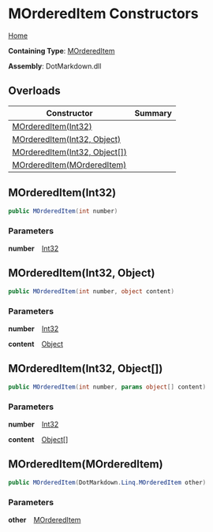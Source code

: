 # MOrderedItem Constructors

[Home](../../../../README.md)

**Containing Type**: [MOrderedItem](../README.md)

**Assembly**: DotMarkdown\.dll

## Overloads

| Constructor | Summary |
| ----------- | ------- |
| [MOrderedItem(Int32)](#DotMarkdown_Linq_MOrderedItem__ctor_System_Int32_) | |
| [MOrderedItem(Int32, Object)](#DotMarkdown_Linq_MOrderedItem__ctor_System_Int32_System_Object_) | |
| [MOrderedItem(Int32, Object\[\])](#DotMarkdown_Linq_MOrderedItem__ctor_System_Int32_System_Object___) | |
| [MOrderedItem(MOrderedItem)](#DotMarkdown_Linq_MOrderedItem__ctor_DotMarkdown_Linq_MOrderedItem_) | |

## MOrderedItem\(Int32\) <a id="DotMarkdown_Linq_MOrderedItem__ctor_System_Int32_"></a>

```csharp
public MOrderedItem(int number)
```

### Parameters

**number** &ensp; [Int32](https://docs.microsoft.com/en-us/dotnet/api/system.int32)

## MOrderedItem\(Int32, Object\) <a id="DotMarkdown_Linq_MOrderedItem__ctor_System_Int32_System_Object_"></a>

```csharp
public MOrderedItem(int number, object content)
```

### Parameters

**number** &ensp; [Int32](https://docs.microsoft.com/en-us/dotnet/api/system.int32)

**content** &ensp; [Object](https://docs.microsoft.com/en-us/dotnet/api/system.object)

## MOrderedItem\(Int32, Object\[\]\) <a id="DotMarkdown_Linq_MOrderedItem__ctor_System_Int32_System_Object___"></a>

```csharp
public MOrderedItem(int number, params object[] content)
```

### Parameters

**number** &ensp; [Int32](https://docs.microsoft.com/en-us/dotnet/api/system.int32)

**content** &ensp; [Object](https://docs.microsoft.com/en-us/dotnet/api/system.object)\[\]

## MOrderedItem\(MOrderedItem\) <a id="DotMarkdown_Linq_MOrderedItem__ctor_DotMarkdown_Linq_MOrderedItem_"></a>

```csharp
public MOrderedItem(DotMarkdown.Linq.MOrderedItem other)
```

### Parameters

**other** &ensp; [MOrderedItem](../README.md)